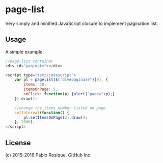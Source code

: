 # page-list

Very simply and minified JavaScript closure to implement pagination list.

## Usage

A simple example:
```js
//page-list container
<div id="paginate"></div>

<script type="text/javascript">
	var pl = pagelist($("div#paginate")[0], {
		items: 50,
		itemsOnPage: 5,
		onClick: function(p) {alert("page="+p);}
	}).draw();

	//change the items number listed on page
	setInterval(function() {
		pl.setItemsOnPage(2).draw();
	}, 2000);
</script>
```
## License

(c) 2015-2016 Pablo Rosique, GitHub Inc.
